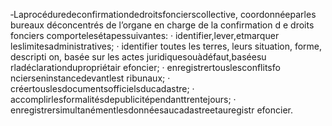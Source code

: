 ‐Laprocéduredeconfirmationdedroitsfoncierscollective, coordonnéeparles bureaux déconcentrés de l’organe en charge de la confirmation d e droits fonciers comportelesétapessuivantes:
· identifier,lever,etmarquer leslimitesadministratives;
· identifier toutes les terres, leurs situation, forme, descripti on, basée sur les actes
juridiquesouàdéfaut,baséesu rladéclarationdupropriétair efoncier;
· enregistrertouslesconflitsfo ncierseninstancedevantlest ribunaux;
· créertouslesdocumentsofficielsducadastre;
· accomplirlesformalitésdepublicitépendanttrentejours;
· enregistrersimultanémentlesdonnéesaucadastreetauregistr efoncier.